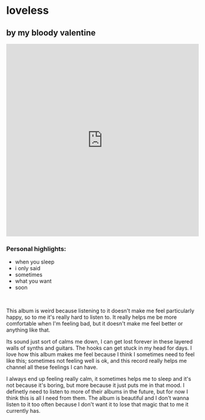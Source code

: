<h1 class="album-page-title">loveless</h1>
<h2 class="album-page-author">by my bloody valentine</h2>
<iframe class="album-page-video" width="512px" height="512px" src="https://www.youtube.com/embed/hcOhXThqh_0?si=2yVWZekoYBxrl1Fc" frameborder="0" allow="accelerometer; clipboard-write; encrypted-media; gyroscope; picture-in-picture"></iframe>

### Personal highlights:
* when you sleep
* i only said
* sometimes
* what you want
* soon

<br>

This album is weird because listening to it doesn't make me feel particularly happy, so to me it's really hard to listen to. It really helps me be more comfortable when I'm feeling bad, but it doesn't make me feel better or anything like that.

Its sound just sort of calms me down, I can get lost forever in these layered walls of synths and guitars. The hooks can get stuck in my head for days. I love how this album makes me feel because I think I sometimes need to feel like this; sometimes not feeling well is ok, and this record really helps me channel all these feelings I can have.

I always end up feeling really calm, it sometimes helps me to sleep and it's not because it's boring, but more because it just puts me in that mood. I definetly need to listen to more of their albums in the future, but for now I think this is all I need from them. The album is beautiful and I don't wanna listen to it too often because I don't want it to lose that magic that to me it currently has.